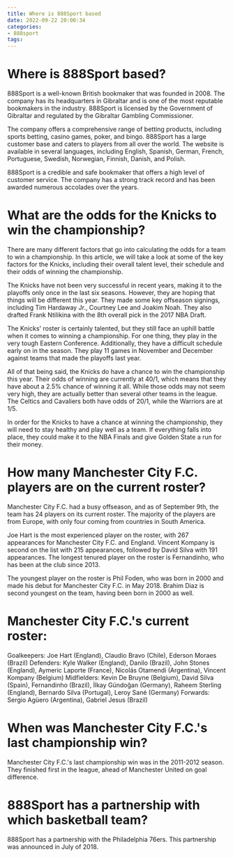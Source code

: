 ```yaml
---
title: Where is 888Sport based
date: 2022-09-22 20:00:34
categories:
- 888sport
tags:
---
```



# Where is 888Sport based?

888Sport is a well-known British bookmaker that was founded in 2008. The company has its headquarters in Gibraltar and is one of the most reputable bookmakers in the industry. 888Sport is licensed by the Government of Gibraltar and regulated by the Gibraltar Gambling Commissioner.

The company offers a comprehensive range of betting products, including sports betting, casino games, poker, and bingo. 888Sport has a large customer base and caters to players from all over the world. The website is available in several languages, including English, Spanish, German, French, Portuguese, Swedish, Norwegian, Finnish, Danish, and Polish.

888Sport is a credible and safe bookmaker that offers a high level of customer service. The company has a strong track record and has been awarded numerous accolades over the years.

# What are the odds for the Knicks to win the championship?

There are many different factors that go into calculating the odds for a team to win a championship. In this article, we will take a look at some of the key factors for the Knicks, including their overall talent level, their schedule and their odds of winning the championship.

The Knicks have not been very successful in recent years, making it to the playoffs only once in the last six seasons. However, they are hoping that things will be different this year. They made some key offseason signings, including Tim Hardaway Jr., Courtney Lee and Joakim Noah. They also drafted Frank Ntilikina with the 8th overall pick in the 2017 NBA Draft.

The Knicks' roster is certainly talented, but they still face an uphill battle when it comes to winning a championship. For one thing, they play in the very tough Eastern Conference. Additionally, they have a difficult schedule early on in the season. They play 11 games in November and December against teams that made the playoffs last year.

All of that being said, the Knicks do have a chance to win the championship this year. Their odds of winning are currently at 40/1, which means that they have about a 2.5% chance of winning it all. While those odds may not seem very high, they are actually better than several other teams in the league. The Celtics and Cavaliers both have odds of 20/1, while the Warriors are at 1/5.

In order for the Knicks to have a chance at winning the championship, they will need to stay healthy and play well as a team. If everything falls into place, they could make it to the NBA Finals and give Golden State a run for their money.

# How many Manchester City F.C. players are on the current roster?

Manchester City F.C. had a busy offseason, and as of September 9th, the team has 24 players on its current roster. The majority of the players are from Europe, with only four coming from countries in South America.

Joe Hart is the most experienced player on the roster, with 267 appearances for Manchester City F.C. and England. Vincent Kompany is second on the list with 215 appearances, followed by David Silva with 191 appearances. The longest tenured player on the roster is Fernandinho, who has been at the club since 2013.

The youngest player on the roster is Phil Foden, who was born in 2000 and made his debut for Manchester City F.C. in May 2018. Brahim Diaz is second youngest on the team, having been born in 2000 as well.

# Manchester City F.C.'s current roster:

Goalkeepers: Joe Hart (England), Claudio Bravo (Chile), Ederson Moraes (Brazil) 
Defenders: Kyle Walker (England), Danilo (Brazil), John Stones (England), Aymeric Laporte (France), Nicolás Otamendi (Argentina), Vincent Kompany (Belgium) 
Midfielders: Kevin De Bruyne (Belgium), David Silva (Spain), Fernandinho (Brazil), İlkay Gündoğan (Germany), Raheem Sterling (England), Bernardo Silva (Portugal), Leroy Sané (Germany) 
Forwards: Sergio Agüero (Argentina), Gabriel Jesus (Brazil)

# When was Manchester City F.C.'s last championship win?

Manchester City F.C.'s last championship win was in the 2011-2012 season. They finished first in the league, ahead of Manchester United on goal difference.

# 888Sport has a partnership with which basketball team?

888Sport has a partnership with the Philadelphia 76ers. This partnership was announced in July of 2018.